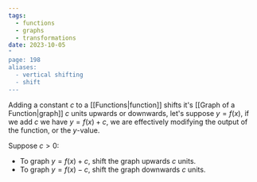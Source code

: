 ```yaml
---
tags:
  - functions
  - graphs
  - transformations
date: 2023-10-05
"
page: 198
aliases:
  - vertical shifting
  - shift
---
```

Adding a constant $c$ to a [[Functions|function]] shifts it's [[Graph of a Function|graph]] $c$ units upwards or downwards, let's suppose $y=f(x)$, if we add $c$ we have $y=f(x) + c$, we are effectively modifying the output of the function, or the $y$-value.

Suppose $c\gt0$:
- To graph $y=f(x)+c$, shift the graph upwards $c$ units.
- To graph $y=f(x)-c$, shift the graph downwards $c$ units.